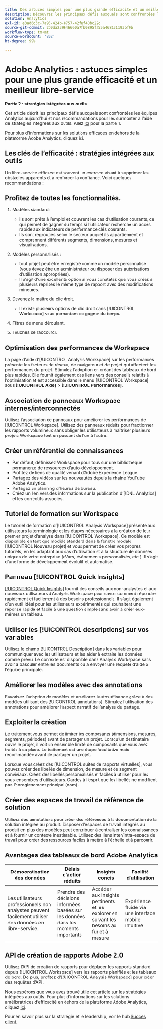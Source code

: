 ```yaml
---
title: Des astuces simples pour une plus grande efficacité et un meilleur libre-service - Partie 2
description: Découvrez les principaux défis auxquels sont confrontées les équipes Analytics aujourd’hui et nos recommandations pour les surmonter à l’aide de stratégies intégrées aux outils.
solution: Analytics
exl-id: e3ad6c3c-7a95-424b-8757-42fef48bc22c
source-git-commit: 2d0da239646660a7fb0895fa55a468131193bf0b
workflow-type: tm+mt
source-wordcount: '802'
ht-degree: 99%

---
```


# Adobe Analytics : astuces simples pour une plus grande efficacité et un meilleur libre-service

**Partie 2 : stratégies intégrées aux outils**

Cet article décrit les principaux défis auxquels sont confrontées les équipes Analytics aujourd’hui et nos recommandations pour les surmonter à l’aide de stratégies intégrées aux outils. Allez [ici](/help/strategy/analytics-simple-hacks-for-efficiency-part-one.md) pour la partie 1.

Pour plus d’informations sur les solutions efficaces en dehors de la plateforme Adobe Analytics, cliquez [ici](https://docs.google.com/document/d/1fSrC/_yHW04K61K0Phe4dtg1nCU4jDsqrHWc8KVvsJWk/edit?usp=sharing).

## Les clés de l’efficacité : stratégies intégrées aux outils

Un libre-service efficace est souvent un exercice visant à supprimer les obstacles apparents et à renforcer la confiance. Voici quelques recommandations :

## Profitez de toutes les fonctionnalités.

1. Modèles standard :

   * ils sont prêts à l’emploi et couvrent les cas d’utilisation courants, ce qui permet de gagner du temps si l’utilisateur recherche un accès rapide aux indicateurs de performance clés courants.
   * Ils sont regroupés selon le secteur auquel ils appartiennent et comprennent différents segments, dimensions, mesures et visualisations.

1. Modèles personnalisés :

   * tout projet peut être enregistré comme un modèle personnalisé (vous devez être un administrateur ou disposer des autorisations d’utilisation appropriées).
   * Il s’agit d’une excellente option si vous constatez que vous créez à plusieurs reprises le même type de rapport avec des modifications mineures.

1. Devenez le maître du clic droit.

   * Il existe plusieurs options de clic droit dans [!UICONTROL Workspace] vous permettant de gagner du temps.

1. Filtres de menu déroulant.

1. Touches de raccourci.

## Optimisation des performances de Workspace

La page d’aide d’[!UICONTROL Analysis Workspace] sur les performances présente les facteurs de réseau, de navigateur et de projet qui affectent les performances du projet. Stimulez l’adoption en créant des tableaux de bord plus rapides. Elle fournit également des liens vers des conseils relatifs à l’optimisation et est accessible dans le menu [!UICONTROL Workspace] sous **[!UICONTROL Aide]** > **[!UICONTROL Performances]**.

## Association de panneaux Workspace internes/interconnectés

Utilisez l’association de panneaux pour améliorer les performances de [!UICONTROL Workspace]. Utilisez des panneaux réduits pour fractionner les rapports volumineux sans obliger les utilisateurs à maîtriser plusieurs projets Workspace tout en passant de l’un à l’autre.

## Créer un référentiel de connaissances

* Par défaut, définissez Workspace pour tous sur une bibliothèque permanente de ressources d’auto-développement.
* Profitez de liens de qualité venant d’Adobe Experience League.
* Partagez des vidéos sur les nouveautés depuis la chaîne YouTube Adobe Analytics.
* Partagez un planning d’heures de bureau.
* Créez un lien vers des informations sur la publication d’[!DNL Analytics] et les correctifs associés.

## Tutoriel de formation sur Workspace

Le tutoriel de formation d’[!UICONTROL Analysis Workspace] présente aux utilisateurs la terminologie et les étapes nécessaires à la création de leur premier projet d’analyse dans [!UICONTROL Workspace]. Ce modèle est disponible en tant que modèle standard dans la fenêtre modale [!UICONTROL Nouveau projet] et vous permet de créer vos propres tutoriels, en les adaptant aux cas d’utilisation et à la structure de données uniques de votre entreprise (eVars, événements personnalisés, etc.). Il s’agit d’une forme de développement évolutif et automatisé.

## Panneau [!UICONTROL Quick Insights]

[[!UICONTROL Quick Insights]](https://experienceleague.adobe.com/docs/analytics/analyze/analysis-workspace/panels/quickinsight.html?lang=fr) fournit des conseils aux non-analystes et aux nouveaux utilisateurs d’Analysis Workspace pour savoir comment répondre rapidement et facilement à des besoins professionnels. Il s’agit également d’un outil idéal pour les utilisateurs expérimentés qui souhaitent une réponse rapide et facile à une question simple sans avoir à créer eux-mêmes un tableau.

## Utiliser les [!UICONTROL descriptions] sur vos variables

Utilisez le champ [!UICONTROL Description] dans les variables pour communiquer avec les utilisateurs et les aider à extraire les données comme prévu. Le contexte est disponible dans Analysis Workspace sans avoir à basculer entre les documents ou à envoyer une requête d’aide à l’équipe principale.

## Améliorer les modèles avec des annotations

Favorisez l’adoption de modèles et améliorez l’autosuffisance grâce à des modèles utilisant des [!UICONTROL annotations]. Stimulez l’utilisation des annotations pour améliorer l’aspect narratif de l’analyse du partage.

## Exploiter la création

Le traitement vous permet de limiter les composants (dimensions, mesures, segments, périodes) avant de partager un projet. Lorsqu’un destinataire ouvre le projet, il voit un ensemble limité de composants que vous avez traités à sa place. Le traitement est une étape facultative mais recommandée avant de partager un projet.

Lorsque vous créez des [!UICONTROL suites de rapports virtuelles], vous pouvez créer des libellés de dimension, de mesure et de segment conviviaux. Créez des libellés personnalisés et faciles à utiliser pour les sous-ensembles d’utilisateurs. Gardez à l’esprit que les libellés ne modifient pas l’enregistrement principal (nom).

## Créer des espaces de travail de référence de solution

Utilisez des annotations pour créer des références à la documentation de la solution intégrée au produit. Disposer d’espaces de travail intégrés au produit en plus des modèles peut contribuer à centraliser les connaissances et à fournir un contexte inestimable. Utilisez des liens inter/intra-espace de travail pour créer des ressources faciles à mettre à l’échelle et à parcourir.

## Avantages des tableaux de bord Adobe Analytics

| Démocratisation des données | Délais d’action réduits | Insights concis | Facilité d’utilisation |
| --- | --- | --- | --- |
| Les utilisateurs professionnels non analystes peuvent facilement utiliser des données en libre-service. | Prendre des décisions informées basées sur les données dans les moments importants | Accéder aux insights pertinents et les explorer en suivant les besoins au fur et à mesure | Expérience fluide via une interface mobile intuitive |

## API de création de rapports Adobe 2.0

Utilisez l’API de création de rapports pour déplacer les rapports standard depuis [!UICONTROL Workspace] vers les rapports planifiés et les tableaux de bord. De plus, profitez d’[!UICONTROL Analysis Workspace] pour créer des requêtes d’API.

Nous espérons que vous avez trouvé utile cet article sur les stratégies intégrées aux outils. Pour plus d’informations sur les solutions amélioratrices d’efficacité en dehors de la plateforme Adobe Analytics, cliquez [ici](https://docs.google.com/document/d/1fSrC/_yHW04K61K0Phe4dtg1nCU4jDsqrHWc8KVvsJWk/edit?usp=sharing).

Pour en savoir plus sur la stratégie et le leadership, voir le hub [Succès client](https://experienceleague.adobe.com/docs/customer-success/customer-success/overview.html).
